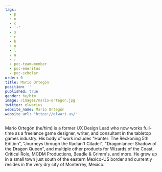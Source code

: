 ```yaml
---
tags:
  - p
  - o
  - c
  - '-'
  - s
  - c
  - h
  - o
  - l
  - a
  - r
  - poc-team-member
  - poc-emeritus
  - poc-scholar
order: 0
title: Mario Ortegón
position: ''
published: true
gender: he/him
image: /images/mario-ortegon.jpg
twitter: elwarius
website_name: Mario Ortegón
website_url: 'https://elwari.us/'
---
```


Mario Ortegón (he/him) is a former UX Design Lead who now works full-time as a freelance game designer, writer, and consultant in the tabletop games industry. His body of work includes "Hunter: The Reckoning 5th Edition", "Journeys through the Radian't Citadel", "Dragonlance: Shadow of the Dragon Queen", and multiple other products for Wizards of the Coast, Critical Role, MCDM Productions, Beadle & Grimm's, and more. He grew up in a small town just south of the eastern Mexico-US border and currently resides in the very dry city of Monterrey, Mexico.
